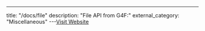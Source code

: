 ---
title: "/docs/file"
description: "File API from G4F:"
external_category: "Miscellaneous"
---[Visit Website](https://github.com/gpt4free/gpt4free.github.io/blob/main/docs/file.md)

